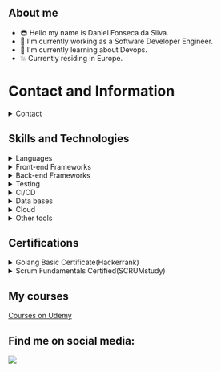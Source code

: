 ## About me 
- 😎 Hello my name is Daniel Fonseca da Silva.
- 🔭 I'm currently working as a Software Developer Engineer.
- 🌱 I'm currently learning about Devops.
- :boom: Currently residing in Europe.

# Contact and Information

<details>
  <summary>
    <a>Contact</a>
  </summary>

  <a name="contact"></a>

  - Email: dafondeveloper@gmail.com
  - Cellphone: +351 913 619 053
</details>

## Skills and Technologies

<details>
  <summary>
    <a>Languages</a>
  </summary>

  <a name="language"></a>

  - Golang
  - JavaScript
  - Java
</details>

<details>
  <summary>
    <a>Front-end Frameworks</a>
  </summary>

  <a name="frontframework"></a>
  
  - Angular
  - VueJS
  - Next(React)
</details>

<details>
  <summary>
    <a>Back-end Frameworks</a>
  </summary>

  <a name="backframework"></a>
  
  - Golang(Chi, gin, gorm)
  - Java(Spring)
  - Node(NestJS, Prisma)
</details>

<details>
  <summary>
    <a>Testing</a>
  </summary>

  <a name="testing"></a>
  
  - Jest
  - Junit

</details>

<details>
  <summary>
    <a>CI/CD</a>
  </summary>

  <a name="cicd"></a>
  
  - Git
  - GitHub Action
  - Jenkins
  - GitLab

</details>

<details>
  <summary>
    <a>Data bases</a>
  </summary>

  <a name="database"></a>
  
  - MongoDB
  - PostgreSQL
  - MySQL
  - OracleDB 

</details>

<details>
  <summary>
    <a>Cloud</a>
  </summary>

  <a name="cloud"></a>
  
  - Terraform
  - Docker
  - AWS
  - Kubernetes 

</details>

<details>
  <summary>
    <a>Other tools</a>
  </summary>

  <a name="tools"></a>
  
  - Postman
  - Insomnia
  - Bruno
  - VS Code

</details>
     
## Certifications

<details>
  <summary>
    <a>Golang Basic Certificate(Hackerrank)</a></br>
  </summary>
</details>

<details>
  <summary>
    <a>Scrum Fundamentals Certified(SCRUMstudy)</a>
  </summary>
</details>

## My courses
[Courses on Udemy](https://www.udemy.com/user/daniel-fonseca-da-silva/)

## Find me on social media: 
  <a href="https://www.linkedin.com/in/daniel-f-s-developer/" target="_blank"><img src="https://img.shields.io/badge/-LinkedIn-%230077B5?style=for-the-badge&logo=linkedin&logoColor=white" target="_blank"></a>
